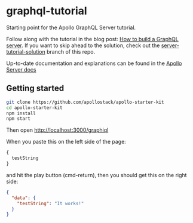# graphql-tutorial

Starting point for the Apollo GraphQL Server tutorial.

Follow along with the tutorial in the blog post: [How to build a GraphQL server](https://medium.com/apollo-stack/tutorial-building-a-graphql-server-cddaa023c035#.wy5h1htxs). If you want to skip ahead to the solution, check out the [server-tutorial-solution](https://github.com/apollographql/apollo-tutorial-kit/tree/server-tutorial-solution) branch of this repo.

Up-to-date documentation and explanations can be found in the [Apollo Server docs](https://www.apollographql.com/docs/apollo-server/)

## Getting started

```bash
git clone https://github.com/apollostack/apollo-starter-kit
cd apollo-starter-kit
npm install
npm start
```

Then open [http://localhost:3000/graphiql](http://localhost:3000/graphiql)

When you paste this on the left side of the page:

```graphql
{
  testString
}
```

and hit the play button (cmd-return), then you should get this on the right side:

```json
{
  "data": {
    "testString": "It works!"
  }
}
```
